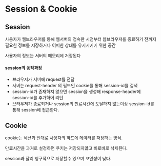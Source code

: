 # Session & Cookie

## Session
사용자가 웹브라우저를 통해 웹서버의 접속한 시점부터 웹브라우저를 종료하기 전까지 필요한 정보를 저장하거나 어떠한 상태를 유지시키기 위한 공간

사용자의 정보는 서버의 메모리에 저장된다

#### session의 동작과정
 * 브라우저가 서버에 request를 전달
 * 서버는 request-header 의 필드인 cookie를 통해 session-id를 검색
 * session-id가 존재하지 않으면 session을 생성해 response-header에 session-id를 추가하어 리턴
 * 브라우저가 종료되거나 session의 만료시간에 도달하지 않는이상 session-id를 통해 session에 접근한다.
 
## Cookie
cookie는 세션과 반대로 사용자의 하드에 데이터를 저장하는 방식.

만료시간을 과거로 설정하면 쿠키는 저장되지않고 바로바로 삭제된다.

session과 달리 영구적으로 저장할수 있으며 보안성이 낮다.